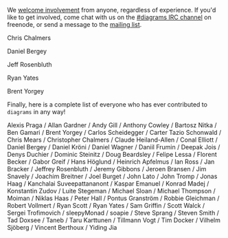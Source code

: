 We [welcome involvement](/community.html) from anyone, regardless of
experience.  If you'd like to get involved, come chat with us on the
[#diagrams IRC channel](http://webchat.freenode.net/?channels=diagrams)
on freenode, or send a message to the
[mailing list](http://groups.google.com/group/diagrams-discuss).

Chris Chalmers

Daniel Bergey

Jeff Rosenbluth

Ryan Yates

Brent Yorgey

Finally, here is a complete list of everyone who has ever contributed
to ``diagrams`` in any way!

Alexis Praga / Allan Gardner / Andy Gill / Anthony Cowley / Bartosz Nitka / Ben Gamari / Brent Yorgey / Carlos Scheidegger / Carter Tazio Schonwald / Chris Mears / Christopher Chalmers / Claude Heiland-Allen / Conal Elliott / Daniel Bergey / Daniel Kröni / Daniel Wagner / Daniil Frumin / Deepak Jois / Denys Duchier / Dominic Steinitz / Doug Beardsley / Felipe Lessa / Florent Becker / Gabor Greif / Hans Höglund / Heinrich Apfelmus / Ian Ross / Jan Bracker / Jeffrey Rosenbluth / Jeremy Gibbons / Jeroen Bransen / Jim Snavely / Joachim Breitner / Joel Burget / John Lato / John Tromp / Jonas Haag / Kanchalai Suveepattananont / Kaspar Emanuel / Konrad Madej / Konstantin Zudov / Luite Stegeman / Michael Sloan / Michael Thompson / Moiman / Niklas Haas / Peter Hall / Pontus Granström / Robbie Gleichman / Robert Vollmert / Ryan Scott / Ryan Yates / Sam Griffin / Scott Walck / Sergei Trofimovich / sleepyMonad / soapie / Steve Sprang / Steven Smith / Tad Doxsee / Taneb / Taru Karttunen / Tillmann Vogt / Tim Docker / Vilhelm Sjöberg / Vincent Berthoux / Yiding Jia
